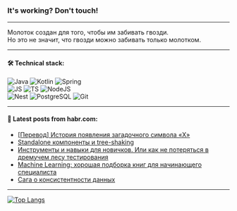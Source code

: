 ### It's working? Don't touch!

---
Молоток создан для того, чтобы им забивать гвозди. <br>
Но это не значит, что гвозди можно забивать только молотком.

---

#### 🛠️ Technical stack:

![Java](https://img.shields.io/badge/Java-informational?logo=Oracle&style=flat&logoColor=white&color=FF4500)
![Kotlin](https://img.shields.io/badge/Kotlin-informational?logo=Kotlin&style=flat&logoColor=white&color=774D97)
![Spring](https://img.shields.io/badge/SpringBoot-informational?logo=SpringBoot&style=flat&logoColor=white&color=6DB33F) <br>
![JS](https://img.shields.io/badge/JS-informational?logo=javaScript&style=flat&logoColor=black&color=F7Df1E)
![TS](https://img.shields.io/badge/TypeScript-informational?logo=typeScript&style=flat&logoColor=black&color=0667A8)
![NodeJS](https://img.shields.io/badge/NodeJS-informational?logo=node.js&style=flat&logoColor=white&color=70A760) <br>
![Nest](https://img.shields.io/badge/NestJS-informational?logo=NestJS&style=flat&logoColor=white&color=E0234E)
![PostgreSQL](https://img.shields.io/badge/PostgreSQL-informational?logo=PostgreSQL&style=flat&logoColor=white&color=DAA520)
![Git](https://img.shields.io/badge/Git-informational?logo=git&style=flat&logoColor=white&color=778899)

___

#### 💬 Latest posts from habr.com:

<!-- BLOG-POST-LIST:START -->
- [[Перевод] История появления загадочного символа «Х»](https://habr.com/ru/companies/itglobalcom/articles/759678/?utm_source=habrahabr&utm_medium=rss&utm_campaign=759678)
- [Standalone компоненты и tree-shaking](https://habr.com/ru/companies/skyeng/articles/757498/?utm_source=habrahabr&utm_medium=rss&utm_campaign=757498)
- [Инструменты и навыки для новичков. Или как не потеряться в дремучем лесу тестирования](https://habr.com/ru/companies/yandex_praktikum/articles/758384/?utm_source=habrahabr&utm_medium=rss&utm_campaign=758384)
- [Machine Learning: хорошая подборка книг для начинающего специалиста](https://habr.com/ru/companies/ru_mts/articles/759668/?utm_source=habrahabr&utm_medium=rss&utm_campaign=759668)
- [Сага о консистентности данных](https://habr.com/ru/companies/alfa/articles/759224/?utm_source=habrahabr&utm_medium=rss&utm_campaign=759224)
<!-- BLOG-POST-LIST:END -->

---
[![Top Langs](https://github-readme-stats-git-master-advtsetting-gmailcom.vercel.app/api/top-langs/?username=zloylis&langs_count=10&hide_title=false&title_color=e6edf3&size_weight=0.5&count_weight=0.5&layout=compact&hide_border=true&theme=dracula)](https://github.com/zloylis)

<!-- ![GitHub stats](https://github-readme-stats-git-master-advtsetting-gmailcom.vercel.app/api?username=zloylis&show_icons=true&hide_border=true&theme=dracula&hide_title=true&include_all_commits=true&count_private=true&hide=contribs&hide_rank=true) -->
